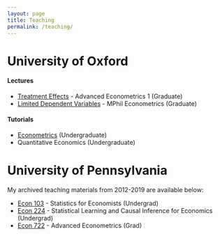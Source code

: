 ```yaml
---
layout: page
title: Teaching
permalink: /teaching/
---
```

<!--- My office hours for the Spring Semester of 2019 will take place on Mondays from 3-4pm and Thursdays from 4-5pm in PCPSE 630. --->

# University of Oxford

#### Lectures
- [Treatment Effects](./pdf/treatment-effects.pdf) - Advanced Econometrics 1 (Graduate)
- [Limited Dependent Variables](./pdf/) - MPhil Econometrics (Graduate)

#### Tutorials
- [Econometrics](./pdf/econometrics-tutorials.pdf) (Undergraduate)
- Quantitative Economics (Undergraduate)

# University of Pennsylvania
My archived teaching materials from 2012-2019 are available below:
- [Econ 103](http://ditraglia.com/Econ103Public) - Statistics for Economists (Undergrad)
- [Econ 224](http://ditraglia.com/econ224) - Statistical Learning and Causal Inference for Economics (Undergrad)
- [Econ 722](http://ditraglia.com/econ722) - Advanced Econometrics (Grad)

